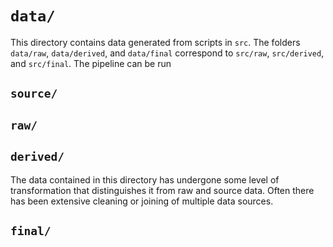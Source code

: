 # `data/`
This directory contains data generated from scripts in `src`. The folders `data/raw`, `data/derived`, and `data/final` correspond to `src/raw`, `src/derived`, and `src/final`. The pipeline can be run 

## `source/`

## `raw/`

## `derived/`
The data contained in this directory has undergone some level of transformation that distinguishes it from raw and source data. Often there has been extensive cleaning or joining of multiple data sources. 

## `final/`